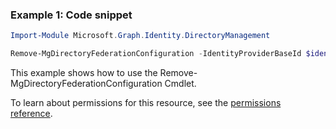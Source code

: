 ### Example 1: Code snippet

```powershell
Import-Module Microsoft.Graph.Identity.DirectoryManagement

Remove-MgDirectoryFederationConfiguration -IdentityProviderBaseId $identityProviderBaseId
```
This example shows how to use the Remove-MgDirectoryFederationConfiguration Cmdlet.
To learn about permissions for this resource, see the [permissions reference](/graph/permissions-reference).

